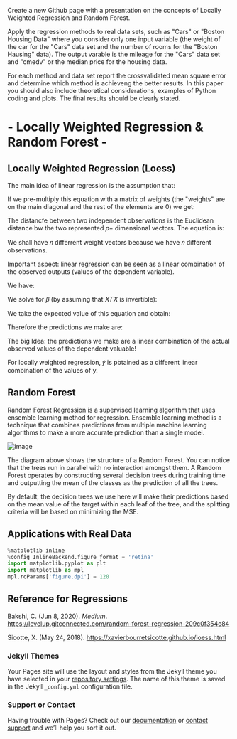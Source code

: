 Create a new Github page with a presentation on the concepts of Locally Weighted Regression and Random Forest. 

Apply the regression methods to real data sets, such as "Cars" or "Boston Housing Data" where you consider only one input variable 
(the weight of the car for the "Cars" data set and the number of rooms for the "Boston Hausing" data). 
The output varable is the mileage for the "Cars" data set and "cmedv" or the median price for the housing data.

For each method and data set report the crossvalidated mean square error and determine which method is achieveng the better results.
In this paper you should also include theoretical considerations, examples of Python coding and plots. 
The final results should be clearly stated.

# - Locally Weighted Regression & Random Forest -

## Locally Weighted Regression (Loess)
The main idea of linear regression is the assumption that:


If we pre-multiply this equation with a matrix of weights (the "weights" are on the main diagonal and the rest of the elements are 0) we get:


The distancfe between two independent observations is the Euclidean distance bw the two represented  𝑝− dimensional vectors. The equation is:


We shall have  𝑛  differrent weight vectors because we have  𝑛  different observations.

Important aspect: linear regression can be seen as a linear combination of the observed outputs (values of the dependent variable).

We have:


We solve for  𝛽  (by assuming that  𝑋𝑇𝑋  is invertible):


We take the expected value of this equation and obtain:


Therefore the predictions we make are:


The big Idea: the predictions we make are a linear combination of the actual observed values of the dependent valuable!

For locally weighted regression,  𝑦̂   is pbtained as a different linear combination of the values of y.


## Random Forest
Random Forest Regression is a supervised learning algorithm that uses ensemble learning method for regression. Ensemble learning method is a technique that combines predictions from multiple machine learning algorithms to make a more accurate prediction than a single model.

![image](https://user-images.githubusercontent.com/98488324/153693726-36f3fe10-9648-4606-92cb-293b6c78a9dd.png)

The diagram above shows the structure of a Random Forest. You can notice that the trees run in parallel with no interaction amongst them. A Random Forest operates by constructing several decision trees during training time and outputting the mean of the classes as the prediction of all the trees.

By default, the decision trees we use here will make their predictions based on the mean value of the target within each leaf of the tree, and the splitting criteria will be based on minimizing the MSE.



## Applications with Real Data
```python
%matplotlib inline
%config InlineBackend.figure_format = 'retina'
import matplotlib.pyplot as plt
import matplotlib as mpl
mpl.rcParams['figure.dpi'] = 120
```











## Reference for Regressions
Bakshi, C. (Jun 8, 2020). _Medium_.
https://levelup.gitconnected.com/random-forest-regression-209c0f354c84

Sicotte, X. (May 24, 2018).
https://xavierbourretsicotte.github.io/loess.html


### Jekyll Themes
Your Pages site will use the layout and styles from the Jekyll theme you have selected in your [repository settings](https://github.com/r-fukutoku/Project2/settings/pages). The name of this theme is saved in the Jekyll `_config.yml` configuration file.

### Support or Contact
Having trouble with Pages? Check out our [documentation](https://docs.github.com/categories/github-pages-basics/) or [contact support](https://support.github.com/contact) and we’ll help you sort it out.
